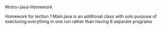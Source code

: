 #Intro-Java-Homework

Homework for lection 1
Main.java is an additonal class with solo purpose of execturing everything in one run rather than having 6 separate programs
